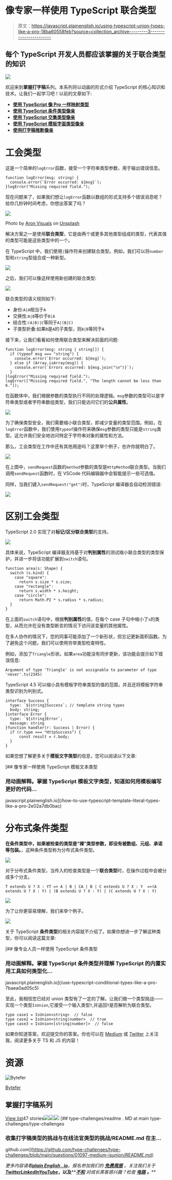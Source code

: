 # 像专家一样使用 TypeScript 联合类型

> 原文：<https://javascript.plainenglish.io/using-typescript-union-types-like-a-pro-18ba60558feb?source=collection_archive---------3----------------------->

## 每个 TypeScript 开发人员都应该掌握的关于联合类型的知识

![](img/2081b4af786f4560417825a31883e548.png)

欢迎来到**掌握打字稿**系列。本系列将以动画的形式介绍 TypeScript 的核心知识和技术。让我们一起学习吧！以前的文章如下:

*   [**使用 TypeScript 像 Pro 一样映射类型**](/using-typescript-mapped-types-like-a-pro-be10aef5511a)
*   [**使用 TypeScript 条件类型像亲**](/use-typescript-conditional-types-like-a-pro-7baea0ad05c5)
*   [**使用 TypeScript 交集类型像亲**](/using-typescript-intersection-types-like-a-pro-a55da6a6a5f7)
*   [**使用 TypeScript 模板字面类型像亲**](/how-to-use-typescript-template-literal-types-like-a-pro-2e02a7db0bac)
*   [**使用打字稿推断像亲**](https://levelup.gitconnected.com/using-typescript-infer-like-a-pro-f30ab8ab41c7)

# 工会类型

这是一个简单的`logError`函数，接受一个字符串类型参数，用于输出错误信息。

```
function logError(msg: string) {
  console.error(`Error occurred: ${msg}`);
}logError("Missing required field.");
```

现在问题来了，如果我们想让`logError`函数以数组的形式支持多个错误消息呢？给你几秒钟时间考虑，你想出答案了吗？

![](img/20431c70e7044b17dad5b538eeb69cc2.png)

Photo by [Aron Visuals](https://unsplash.com/@aronvisuals?utm_source=medium&utm_medium=referral) on [Unsplash](https://unsplash.com?utm_source=medium&utm_medium=referral)

解决方案之一是使用**联合类型**，它是由两个或更多其他类型组成的类型，代表其值的类型可能是这些类型中的一个。

在 TypeScript 中，我们使用`|`操作符来创建联合类型。例如，我们可以将`number`型和`string`型组合成一种新型。

![](img/02a30ad3b685fd87d56053f6e72b7dc0.png)

之后，我们可以像这样使用新创建的联合类型:

![](img/1c7edeeaa05fbd1c2d44a9909eb77bfc.png)

联合类型的语义规则如下:

*   身份:`A|A`相当于`A`
*   交换性:`A|B`等价于`B|A`
*   结合性:`(A|B)|C`等同于`A|(B|C)`
*   子类型折叠:如果`B`是`A`的子类型，则`A|B`等同于`A`

接下来，让我们看看如何使用联合类型来解决前面的问题:

```
function logError(msg: string | string[]) {
  if (typeof msg === "string") {
    console.error(`Error occurred: ${msg}`);
  } else if (Array.isArray(msg)) {
    console.error(`Errors occurred: ${msg.join("\n")}`);
  }
}logError("Missing required field.");
logError(["Missing required field.", "The length cannot be less than 6."]);
```

在函数体中，我们根据参数的类型执行不同的处理逻辑。`msg`参数的类型可以是字符串类型或者字符串数组类型，我们只能访问它们的**公共属性**。

![](img/64a27424f173adc84879b287c5489858.png)

为了确保类型安全，我们需要缩小联合类型，即减少变量的类型范围。例如，在`logError`函数中，我们使用`typeof`操作符来确保`msg`参数的类型只能是`string`类型。这允许我们安全地访问特定于字符串对象的属性和方法。

那么，工会类型在工作中还有其他用途吗？这里举个例子，也许你就明白了。

![](img/5b2fb3af8c2142a3101c36738e7e88d4.png)

在上图中，`sendRequest`函数的`method`参数的类型是`HttpMethod`联合类型。当我们调用`sendRequest`函数时，在 VSCode 代码编辑器中会智能提示一些可选值。

同样，当我们键入`sendRequest("get")`时，TypeScript 编译器会自动检测错误:

![](img/629ab142baed3a0939181cb17eea8346.png)

# 区别工会类型

TypeScript 2.0 实现了对**标记/区分联合类型**的支持。

![](img/fe5c6391f3f7b84a3876d59360b48fc1.png)

具体来说，TypeScript 编译器支持基于对**判别属性**的测试缩小联合类型的类型保护，并进一步将该功能扩展到`switch`语句。

```
function area(s: Shape) {
  switch (s.kind) {
    case "square":
      return s.size * s.size;
    case "rectangle":
      return s.width * s.height;
    case "circle":
      return Math.PI * s.radius * s.radius;
  }
}
```

在上面的`switch`语句中，根据**判别属性**的值，在每个 case 子句中缩小了`s`的类型，从而允许在没有类型断言的情况下访问该变量的其他属性。

在多人协作的情况下，您的同事可能添加了一个新形状，但忘记更新面积函数。为了避免这个问题，我们可以使用穷举类型检查特性。

例如，添加了`Triangle`形状。如果`area`功能没有同步更新，该功能会提示如下错误信息:

```
Argument of type 'Triangle' is not assignable to parameter of type 'never'.ts(2345)
```

TypeScript 4.5 可以缩小具有模板字符串类型的值的范围，并且还将模板字符串类型识别为判别式。

```
interface Success {
  type: `${string}Success`; // template string types
  body: string;
}interface Error {
  type: `${string}Error`;
  message: string
}function handler(r: Success | Error) {
  if (r.type === "HttpSuccess") {
      const result = r.body;
  }
}
```

如果您想了解更多关于**模板文字类型**的信息，您可以阅读以下文章:

[](/how-to-use-typescript-template-literal-types-like-a-pro-2e02a7db0bac) [## 像专家一样使用 TypeScript 模板文本类型

### 用动画解释。掌握 TypeScript 模板文字类型，知道如何用模板编写更好的代码…

javascript.plainenglish.io](/how-to-use-typescript-template-literal-types-like-a-pro-2e02a7db0bac) 

# 分布式条件类型

**在条件类型中，如果被检查的类型是“裸”类型参数，即没有被数组、元组、承诺等包装。**，这种条件类型称为分布式条件类型。

![](img/02640d3c9ff37f886532faad13092850.png)

对于分布式条件类型，当传入的检查类型是一个**联合类型**时，在操作过程中会被分成多个分支。

```
T extends U ? X : YT => A | B | CA | B | C extends U ? X : Y  =>(A extends U ? X : Y) | (B extends U ? X : Y) | (C extends U ? X : Y)
```

![](img/56ebed5052d395d1906b688088c00d68.png)

为了让你更容易理解，我们来举个例子。

![](img/56c7c666271f772a6969b72017bd672b.png)

关于 TypeScript **条件类型**的相关内容就不介绍了。如果你想进一步了解这种类型，你可以阅读这篇文章:

[](/use-typescript-conditional-types-like-a-pro-7baea0ad05c5) [## 像专业人员一样使用 TypeScript 条件类型

### 用动画解释。掌握 TypeScript 条件类型并理解 TypeScript 的内置实用工具如何类型化…

javascript.plainenglish.io](/use-typescript-conditional-types-like-a-pro-7baea0ad05c5) 

至此，我相信您已经对 union 类型有了一定的了解。让我们做一个类型挑战——实现一个类型`IsUnion`,它接受一个输入类型`T`,并返回`T`是否解析为联合类型。

```
type case1 = IsUnion<string>  // false
type case2 = IsUnion<string|number>  // true
type case3 = IsUnion<[string|number]>  // false
```

如果你知道答案，欢迎提交你的答案。你也可以在 [Medium](https://medium.com/@bytefer) 或 [Twitter](https://twitter.com/Tbytefer) 上关注我，阅读更多关于 TS 和 JS 的内容！

# 资源

![Bytefer](img/238cf2afd3c689b50719951ba2fd880d.png)

[Bytefer](https://medium.com/@bytefer?source=post_page-----18ba60558feb--------------------------------)

## 掌握打字稿系列

[View list](https://medium.com/@bytefer/list/mastering-typescript-series-688ee7c12807?source=post_page-----18ba60558feb--------------------------------)47 stories![](img/8fba4cad7ae795f6abed5234e33e0356.png)![](img/373c978fed504a3c38f0fdb5b617fedb.png)![](img/a8ea3e3ecad1c2d2697107f3ce466e42.png)[](https://github.com/type-challenges/type-challenges/blob/main/questions/01097-medium-isunion/README.md) [## type-challenges/readme . MD at main type-challenges/type-challenges

### 收集打字稿类型的挑战与在线法官类型的挑战/README.md 在主…

github.com](https://github.com/type-challenges/type-challenges/blob/main/questions/01097-medium-isunion/README.md) 

*更多内容请看*[***plain English . io***](https://plainenglish.io/)*。报名参加我们的* [***免费周报***](http://newsletter.plainenglish.io/) *。关注我们关于*[***Twitter***](https://twitter.com/inPlainEngHQ)[***LinkedIn***](https://www.linkedin.com/company/inplainenglish/)*[***YouTube***](https://www.youtube.com/channel/UCtipWUghju290NWcn8jhyAw)***，以及****[***不和***](https://discord.gg/GtDtUAvyhW) *对成长黑客感兴趣？检查* [***电路***](https://circuit.ooo/) ***。*****
